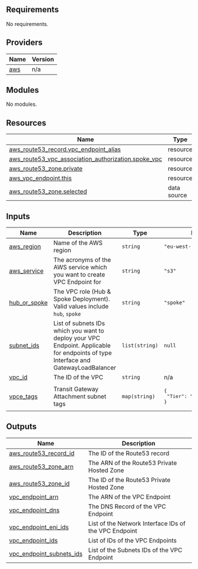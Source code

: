 ## Requirements

No requirements.

## Providers

| Name | Version |
|------|---------|
| <a name="provider_aws"></a> [aws](#provider\_aws) | n/a |

## Modules

No modules.

## Resources

| Name | Type |
|------|------|
| [aws_route53_record.vpc_endpoint_alias](https://registry.terraform.io/providers/hashicorp/aws/latest/docs/resources/route53_record) | resource |
| [aws_route53_vpc_association_authorization.spoke_vpc](https://registry.terraform.io/providers/hashicorp/aws/latest/docs/resources/route53_vpc_association_authorization) | resource |
| [aws_route53_zone.private](https://registry.terraform.io/providers/hashicorp/aws/latest/docs/resources/route53_zone) | resource |
| [aws_vpc_endpoint.this](https://registry.terraform.io/providers/hashicorp/aws/latest/docs/resources/vpc_endpoint) | resource |
| [aws_route53_zone.selected](https://registry.terraform.io/providers/hashicorp/aws/latest/docs/data-sources/route53_zone) | data source |

## Inputs

| Name | Description | Type | Default | Required |
|------|-------------|------|---------|:--------:|
| <a name="input_aws_region"></a> [aws\_region](#input\_aws\_region) | Name of the AWS region | `string` | `"eu-west-1"` | no |
| <a name="input_aws_service"></a> [aws\_service](#input\_aws\_service) | The acronyms of the AWS service which you want to create VPC Endpoint for | `string` | `"s3"` | no |
| <a name="input_hub_or_spoke"></a> [hub\_or\_spoke](#input\_hub\_or\_spoke) | The VPC role (Hub & Spoke Deployment). Valid values include `hub`, `spoke` | `string` | `"spoke"` | no |
| <a name="input_subnet_ids"></a> [subnet\_ids](#input\_subnet\_ids) | List of subnets IDs which you want to deploy your VPC Endpoint. Applicable for endpoints of type Interface and GatewayLoadBalancer | `list(string)` | `null` | no |
| <a name="input_vpc_id"></a> [vpc\_id](#input\_vpc\_id) | The ID of the VPC | `string` | n/a | yes |
| <a name="input_vpce_tags"></a> [vpce\_tags](#input\_vpce\_tags) | Transit Gateway Attachment subnet tags | `map(string)` | <pre>{<br>  "Tier": "VPC-Endpoint-S3"<br>}</pre> | no |

## Outputs

| Name | Description |
|------|-------------|
| <a name="output_aws_route53_record_id"></a> [aws\_route53\_record\_id](#output\_aws\_route53\_record\_id) | The ID of the Route53 record |
| <a name="output_aws_route53_zone_arn"></a> [aws\_route53\_zone\_arn](#output\_aws\_route53\_zone\_arn) | The ARN of the Route53 Private Hosted Zone |
| <a name="output_aws_route53_zone_id"></a> [aws\_route53\_zone\_id](#output\_aws\_route53\_zone\_id) | The ID of the Route53 Private Hosted Zone |
| <a name="output_vpc_endpoint_arn"></a> [vpc\_endpoint\_arn](#output\_vpc\_endpoint\_arn) | The ARN of the VPC Endpoint |
| <a name="output_vpc_endpoint_dns"></a> [vpc\_endpoint\_dns](#output\_vpc\_endpoint\_dns) | The DNS Record of the VPC Endpoint |
| <a name="output_vpc_endpoint_eni_ids"></a> [vpc\_endpoint\_eni\_ids](#output\_vpc\_endpoint\_eni\_ids) | List of the Network Interface IDs of the VPC Endpoint |
| <a name="output_vpc_endpoint_ids"></a> [vpc\_endpoint\_ids](#output\_vpc\_endpoint\_ids) | List of IDs of the VPC Endpoints |
| <a name="output_vpc_endpoint_subnets_ids"></a> [vpc\_endpoint\_subnets\_ids](#output\_vpc\_endpoint\_subnets\_ids) | List of the Subnets IDs of the VPC Endpoint |
